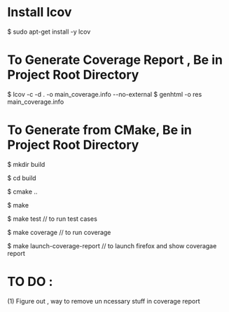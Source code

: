 
Install lcov
============
$ sudo apt-get install -y lcov

To Generate Coverage Report , Be in Project Root Directory
===========================================================

$ lcov -c -d . -o main_coverage.info --no-external
$ genhtml -o res main_coverage.info

To Generate from CMake, Be in Project Root Directory
======================================================

$ mkdir build

$ cd build

$ cmake ..

$ make 

$ make test // to run test cases

$ make coverage // to run coverage 

$ make launch-coverage-report // to launch firefox and show coveragae report


TO DO :
======
(1) Figure out , way to remove un ncessary stuff in coverage report
